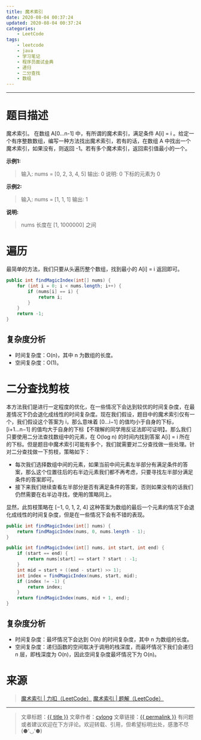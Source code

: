 ```yaml
---
title: 魔术索引
date: 2020-08-04 00:37:24
updated: 2020-08-04 00:37:24
categories:
    - LeetCode
tags:
    - leetcode
    - java
    - 学习笔记
    - 程序员面试金典
    - 递归
    - 二分查找
    - 数组
---
```

---

# 题目描述

魔术索引。 在数组 A[0...n-1] 中，有所谓的魔术索引，满足条件 A[i] = i 。给定一个有序整数数组，编写一种方法找出魔术索引，若有的话，在数组 A 中找出一个魔术索引，如果没有，则返回 -1。若有多个魔术索引，返回索引值最小的一个。

**示例1:**
> 输入: nums = [0, 2, 3, 4, 5]
> 输出: 0
> 说明: 0 下标的元素为 0

**示例2:**
> 输入: nums = [1, 1, 1]
> 输出: 1

**说明:**
> nums 长度在 [1, 1000000] 之间

<!-- more -->

# 遍历

最简单的方法，我们只要从头遍历整个数组，找到最小的 A[i] = i 返回即可。

```java
public int findMagicIndex(int[] nums) {
    for (int i = 0; i < nums.length; i++) {
        if (nums[i] == i) {
            return i;
        }
    }
    return -1;
}
```

## 复杂度分析

* 时间复杂度：O(n)，其中 n 为数组的长度。
* 空间复杂度：O(1)。

# 二分查找剪枝

本方法我们是进行一定程度的优化，在一些情况下会达到较优的时间复杂度，在最差情况下仍会退化成线性的时间复杂度。现在我们假设，题目中的魔术索引仅有一个，我们假设这个答案为 i，那么意味着 [0...i−1] 的值均小于自身的下标，[i+1...n−1] 的值均大于自身的下标【不理解的同学用反证法即可证明】。那么我们只要使用二分法查找数组中的元素，在 O(log n) 的时间内找到答案 A[i] = i 所在的下标。但是题目中魔术索引可能有多个，我们就需要对二分查找做一些处理。针对二分查找做一下剪枝，策略如下：
* 每次我们选择数组中间的元素，如果当前中间元素左半部分有满足条件的答案，那么这个位置往后的右半边元素我们都不再考虑，只要寻找左半部分满足条件的答案即可。
* 接下来我们继续查看左半部分是否有满足条件的答案，否则如果没有的话我们仍然需要在右半边寻找，使用的策略同上。

显然，此剪枝策略在 [−1, 0, 1, 2, 4] 这种答案为数组的最后一个元素的情况下会退化成线性的时间复杂度，但是在一些情况下会有不错的表现。

```java
public int findMagicIndex(int[] nums) {
    return findMagicIndex(nums, 0, nums.length - 1);
}

public int findMagicIndex(int[] nums, int start, int end) {
    if (start == end) {
        return nums[start] == start ? start : -1;
    }
    int mid = start + ((end - start) >> 1);
    int index = findMagicIndex(nums, start, mid);
    if (index != -1) {
        return index;
    }
    return findMagicIndex(nums, mid + 1, end);
}
```

## 复杂度分析

* 时间复杂度：最坏情况下会达到 O(n) 的时间复杂度，其中 n 为数组的长度。
* 空间复杂度：递归函数的空间取决于调用的栈深度，而最坏情况下我们会递归 n 层，即栈深度为 O(n)，因此空间复杂度最坏情况下为 O(n)。

# 来源

> [魔术索引 | 力扣（LeetCode）][1]
> [魔术索引 | 题解（LeetCode）][2]

---

> 文章标题：<a href='{{ permalink }}' title='{{ title }}' >{{ title }}</a>
> 文章作者：[cylong](http://www.cylong.com/about/ "cylong")
> 文章链接：<a href='{{ permalink }}' title='{{ title }}' >{{ permalink }}</a>
> 有问题或者建议欢迎在下方评论。欢迎转载、引用，但希望标明出处，感激不尽(●'◡'●)

[1]: https://leetcode-cn.com/problems/magic-index-lcci/ "魔术索引 | 力扣（LeetCode）"
[2]: https://leetcode-cn.com/problems/magic-index-lcci/solution/mo-zhu-suo-yin-by-leetcode-solution/ "魔术索引 | 题解（LeetCode）"
